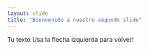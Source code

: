 ```yaml
---
layout: slide
title: "Bienvenido a nuestro segundo slide"
---
```

Tu texto
Usa la flecha izquierda para volver!
